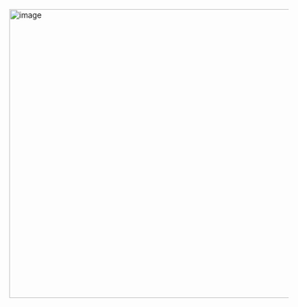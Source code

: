 <img width="521" alt="image" src="https://user-images.githubusercontent.com/113409861/236700780-88091447-c32a-410b-a54f-4d4311f05350.png">
